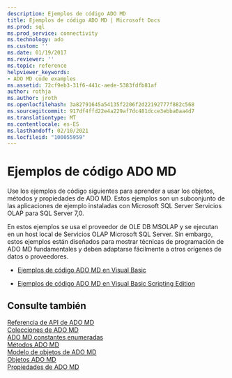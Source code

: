 ```yaml
---
description: Ejemplos de código ADO MD
title: Ejemplos de código ADO MD | Microsoft Docs
ms.prod: sql
ms.prod_service: connectivity
ms.technology: ado
ms.custom: ''
ms.date: 01/19/2017
ms.reviewer: ''
ms.topic: reference
helpviewer_keywords:
- ADO MD code examples
ms.assetid: 72cf9eb3-31f6-441c-aede-5383fdfb81af
author: rothja
ms.author: jroth
ms.openlocfilehash: 3a82791645a54135f2206f2d22192777f882c568
ms.sourcegitcommit: 917df4ffd22e4a229af7dc481dcce3ebba0aa4d7
ms.translationtype: MT
ms.contentlocale: es-ES
ms.lasthandoff: 02/10/2021
ms.locfileid: "100055959"
---
```

# <a name="ado-md-code-examples"></a>Ejemplos de código ADO MD
Use los ejemplos de código siguientes para aprender a usar los objetos, métodos y propiedades de ADO MD. Estos ejemplos son un subconjunto de las aplicaciones de ejemplo instaladas con Microsoft SQL Server Servicios OLAP para SQL Server 7,0.  
  
 En estos ejemplos se usa el proveedor de OLE DB MSOLAP y se ejecutan en un host local de Servicios OLAP Microsoft SQL Server. Sin embargo, estos ejemplos están diseñados para mostrar técnicas de programación de ADO MD fundamentales y deben adaptarse fácilmente a otros orígenes de datos o proveedores.  
  
-   [Ejemplos de código ADO MD en Visual Basic](./ado-md-code-examples-in-visual-basic.md)  
  
-   [Ejemplos de código ADO MD en Visual Basic Scripting Edition](./ado-md-code-examples-in-visual-basic-scripting-edition.md)  
  
## <a name="see-also"></a>Consulte también  
 [Referencia de API de ADO MD](./ado-md-object-model.md)   
 [Colecciones de ADO MD](./ado-md-collections.md)   
 [ADO MD constantes enumeradas](./ado-md-enumerated-constants.md)   
 [Métodos ADO MD](./ado-md-methods.md)   
 [Modelo de objetos de ADO MD](./ado-md-object-model.md)   
 [Objetos ADO MD](./ado-md-objects.md)   
 [Propiedades de ADO MD](./ado-md-properties.md)
